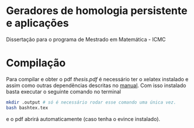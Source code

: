 Geradores de homologia persistente e aplicações
=========

Dissertação para o programa de Mestrado em Matemática - ICMC

Compilação
==
Para compilar e obter o pdf *thesis.pdf* é necessário ter o xelatex
instalado e assim como outras dependências descritas no [manual](https://github.com/lordantonelli/thesis-model-icmc/blob/master/Manual-como-utilizar.pdf).
Com isso instalado basta executar o seguinte comando no terminal
```bash
mkdir .output # só é necessário rodar esse comando uma única vez. 
bash bashtex.tex
```
e o pdf abrirá automaticamente (caso tenha o evince instalado).  
